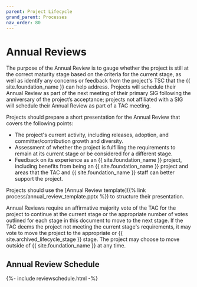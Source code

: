 ```yaml
---
parent: Project Lifecycle
grand_parent: Processes
nav_order: 80
---
```


# Annual Reviews

The purpose of the Annual Review is to gauge whether the project is still at the correct maturity stage based on the criteria for the current stage, as well as identify any concerns or feedback from the project's TSC that the {{ site.foundation_name }} can help address. Projects will schedule their Annual Review as part of the next meeting of their primary SIG following the anniversary of the project’s acceptance; projects not affiliated with a SIG will schedule their Annual Review as part of a TAC meeting. 

Projects should prepare a short presentation for the Annual Review that covers the following points:

- The project's current activity, including releases, adoption, and committer/contribution growth and diversity.
- Assessment of whether the project is fulfilling the requirements to remain at its current stage or be considered for a different stage.
- Feedback on its experience as an {{ site.foundation_name }} project, including benefits from being an {{ site.foundation_name }} project and areas that the TAC and {{ site.foundation_name }} staff can better support the project.

Projects should use the [Annual Review template]({% link process/annual_review_template.pptx %}) to structure their presentation.

Annual Reviews require an affirmative majority vote of the TAC for the project to continue at the current stage or the appropriate number of votes outlined for each stage in this document to move to the next stage. If the TAC deems the project not meeting the current stage's requirements, it may vote to move the project to the appropriate or {{ site.archived_lifecycle_stage }} stage. The project may choose to move outside of {{ site.foundation_name }} at any time.

## Annual Review Schedule

{%- include reviewschedule.html -%}
